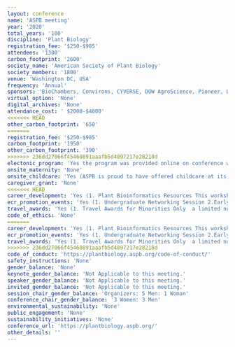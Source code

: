 ```yaml
---
layout: conference 
name: 'ASPB meeting'
year: '2020'
total_years: '100'
discipline: 'Plant Biology'
registration_fee: '$250-$985'
attendees: '1300'
carbon_footprint: '2600'
society_name: 'American Society of Plant Biology'
society_members: '1800'
venue: 'Washington DC, USA'
frequency: 'Annual'
sponsors: 'BioChambers, Convirons, CYVERSE, DOW AgroScience, Pioneer, DUPONT, Geneva Scientific, Hettich Lab Technology, KeyGene, LemnaTec, LI-COR, Phenospex, PP-Systems, Qubit Phenomics, The Climate Corporation'
virtual_option: 'None'
digital_archives: 'None'
attendance_cost: ' $2000-$4000'
<<<<<<< HEAD
other_carbon_footprint: '650'
=======
registration_fee: '$250-$985'
carbon_footprint: '1950'
other_carbon_footprint: '390'
>>>>>>> 236dd27066f45460891aaafb5d4897217e28218d
electonic_program: 'Yes the program was provided online on conference website. App was also provided.'
onsite_maternity: 'None'
onsite_childcare: 'Yes (ASPB is proud to have offered childcare at its annual meeting for many years. Plant Biology 2020 is no exception, with available onsite childcare at rates (see details below) partially supported by a grant from the Romanoff Foundation.  ASPB feels strongly that childcare at conferences promotes equity for all attendees and will have wide-reaching benefits in the community as a whole. Childcare at Plant Biology 2020 is available for $10/child/hour and will take place on site at the convention center, making it easy for parents to swing in between sessions or at lunch. All ages (up to 18 years) are accepted, but the most common ages fall in the 6 month–12 year range.)'
caregiver_grant: 'None'
<<<<<<< HEAD
career_development: 'Yes (1. Plant Bioinformatics Resources This workshop is intended for researchers at all levels but especially those relatively new to Plant Biology who would like to learn more about the variety of tools and resources available on the web. There will be a combination of resource overview talks and application talks which illustrate the use of specific online resources with real world examples.  2. Undergraduate Networking Session This free networking opportunity gives undergraduates an opportunity to discuss their research, posters, and career goals with other attendees in an intimate setting. All attendees are encouraged to come to this event to welcome the undergraduate students, many of whom may be attending a large conference for the first time. Light refreshments will be provided. *No posters will be at this session. Undergraduates who submitted poster abstracts should put their posters in the main poster hall upon arriving at the conference.          3. PUI Faculty Development Workshop This workshop is for faculty currently working at primarily undergraduate institutions (PUIs) or early career scientists who would like to get a job at a PUI. PUIs are defined as institutions that offer few or no PhDs in the sciences. While teaching is a large part of being a PUI faculty member, maintaining a successful research program is also critical for career advancement and for providing undergraduates with high-caliber research experiences. Given the high demand on faculty time at PUIs, research collaborations are an integral part of maintaining a productive research program. This workshop will include presentations and discussions on different types of collaborative projects and tools PUI faculty can used to build successful collaborations. This will include presentations by a panel of faculty on different types of collaborative projects as well as opportunities for small-group tool building among participants.  4. Discovering the rules of life through computational plant biology – utilizing dynamical mathematical models at the molecular, organismal, and ecosystem levels At the workshop, participants will be put into groups and provided with ‘toy problems’ to solve. They will be tasked with reformulating of these problems to be more appropriate for discussion of mathematical frameworks, including differential equations, Markov Chains, and cellular automata. Participant groups will decide which of the presented methods would be best suited for their toy problems. The ‘solutions’ will be presented by our panel of experts, who will discuss their rationales with the participants. At the end of the workshop, participants will have the opportunity to receive real-time consultation on their computational questions. Participants can display an A4-sized poster with a diagram of their system with a brief paragraph giving background information and research questions. The panel of experts will then give comments where appropriate on suggested next steps.  5. Change the World with SciComm! Public policies can have far-reaching impacts on scientific research, and vice-versa. Policymakers, regulators, and the public need information about issues that relate to plant biology. Through invited speakers and hands-on activities, this workshop will help participants impact policy with the following strategies: 1. Communicate about science directly to lawmakers and other policymakers. 2. Contribute public comments on new or updated regulations that impact your research. 3. Communicate the impacts of science policies with the public through storytelling. Our goal is to inspire participants to reach out and change the world through science communication!  6. Perspectives in Science Leadership and Policy with Dr. Sharlene Weatherwax Are you a science leader? Should science policy matter to you? How can scientists at all levels of experience and interest in plant science contribute towards leadership and science policy? A successful and vibrant research enterprise depends on diversity, equity, inclusion, and perspectives from different contexts. Dr. Sharlene Weatherwax will present observations and lessons learned from a nonlinear path to a nontraditional career in science management and policy, highlighting some expected and unanticipated potholes and roadblocks. You will receive some practical tips to nurture and develop your inner leader, identify your policy interests and empower future actions.           7.Get Your Message Across: A Guide to Artwork and Illustrations for Better Impact and Clarity This workshop will cover the production of artwork and illustrations that effectively convey information and complex concepts. The workshop will consist of short presentations on principles of good design, using R/Python to generate complex data figures and software and other resources that can be used to produce effective figures. Pointers on fonts, colors, density of data, and design of graphs for publication will also be presented. The presentations will be followed by a question & answer period.  8.Plant Science Decadal Vision (2020-2030) Making the vision a reality Our planet and species are facing an interrelated set of profound challenges with limited time and diminishing opportunity to solve. To address these challenges, ASPB and the plant science community have come together to develop an innovative Plant Science Decadal Vision (DV). The goals of the Decadal Vision span People, Research, and Technology – but addressing these goals will require unprecedented collaborations within and outside the plant and microbial sciences, new technologies, new training paradigms, new work cultures, and the broadening of participation.Organized by the Plant Science Research Network (PSRN), this workshop will highlight opportunities to get involved in the effort to advance our community towards these ambitious and challenging goals. The organizers will provide an overview of the report and facilitate an interactive discussion on how ASPB members can work to promote the vision. Contact: Natalie          9.Allies 101: How to support and affirm the LGBTQ+ community in lab and the classroom LGBTQ+ students have reduced retention rates in STEM compared to their heterosexual peers. 30percent of STEM professionals are not ‘out’ to their colleagues. Welcoming workplaces increase the likely of professionals to be out to their collogues, while student LGBTQ+ supportive organizations decrease the odds of students encountering homophobic comments. In our workshop we will talk about ways to improve the lab and classroom environment for LGBTQ+ students and professionals for Allies. We will focus on easily changeable aspects of the classroom and lab culture to improve accessibility and support for LGBTQ+ folks. Other topics we will discuss include LGBTQ+ Vocabulary 101, how to find local LGBTQ+ resources and ways to bring them up for folks in need, and also discuss how to be a good ally for folks who are transitioning and coming out. This will be an interactive workshop, aimed to educated professionals and to also help them identify resources in their local communities.  What are pronouns and how do you know when to use which ones? Someone just came out to me, what do I do? Does my school/company have resources for LGBTQ+ folks? Mental health resources for LGBT+ folks in my community?          10.How FDA can help you bring new plant varieties to market This session will explain how you can use FDA’s voluntary food safety consultation processes as part of new variety development. Discussion will include the types of data and information that are typically considered as part of a consultation. Emphasis will be placed on how these processes may be used by small and medium-sized entities (including universities). This session will also discuss FDA’s view of foods from genome edited plant varieties.          11.Implicit Bias & Conscious Inclusion Workshop (breakfast) organized by the Minority Affairs and the Women in Plant Biology Committees We are all guilty of being implicitly bias, and acknowledging this is not always easy, especially when we are not equipped to address this and do not always know what to do. Join us for an in-depth understanding of what unconscious bias is, how it effects our decisions and the harm that can result from it. In this interactive workshop, we will learn to identify the ways that bias shows up in our own lives, different strategies to limit its effects in our decision making, and finally how to be more conscious about inclusion.           12.Equity, Diversity, Inclusion: Effecting Institutional Change (Lunch with Guest Speaker) Organized by the Minority Affairs Committee – more details coming soon          13.Inclusive Pedagogy As educators, we want all of our students to feel valued and supported. This workshop features several speakers who will present their perspectives on intentionally inclusive pedagogy. From sample assignments to attitudes to course policies, participants will learn about the many ways that they can make their classrooms and curricula more inclusive. Workshop participants will then work in small groups with the speakers to brainstorm and develop their own sets of materials, tips, and tricks that can be brought back into the classroom. The workshop is open to current and future educators at all student levels.          Communicating for Impact: Workshop on engaging meaningfully with your neighbors, your elected officials, funders and the broader public about plant science This workshop, led by James Carrington, President of the Donald Danforth Plant Science Center, provides guidance and real-world examples of how to meaningfully engage with the public—ranging from your local community to policy makers. Communicating the promise of plant science is the foundation from which public demand and funding (both government and philanthropic) for plant science will grow. Workshop participants will hear from experienced communicators about their successes and failures and how to:  • Communicate with the Public with Purpose • Communicate with Elected Officials and Policy Makers • Communicate with Government Agencies and Philanthropies          14.Careers beyond academia: DC edition Graduate training of plant biologists occurs primarily in universities, and students have little exposure to plant biology careers apart from the academic path. This workshop will provide discussion of a diversity of career options available to those with graduate degrees in plant biology. Panelists will be selected to represent a variety of careers including in those in large and small private companies, government, etc. The workshop format will include introduction of career options by the panelists followed by small group discussions.          15.Bridging the gap between lab and field: designing and using fabricated ecosystems to explore plant-soil-microbial interactions.  16.Market driven innovation in plant science  17.USDA, DOE & NSF Grant Information Session)'
ecr_promotion_events: 'Yes (1. Undergraduate Networking Session 2.Early Career Award:  instituted originally by the Society in 2005 to recognize outstanding research by scientists at the beginnings of their careers. This award is a monetary award made annually for exceptionally creative, independent contributions by an individual, whether or not a member of the Society, who is generally not more than seven years post-Ph.D. on January 1st of the year of the presentation. Breaks in careers will be considered when addressing the time limit of this award.)'
travel_awards: 'Yes (1. Travel Awards for Minorities Only  a limited number of $575 travel grants (SPBs Minority Affairs Committee is offering a limited number of Recognition Travel Awards for students, postdocs, and faculty who are themselves members of groups underrepresented in the US scientific workforce and/or who are directly supporting the education and professional development of students in such groups.  2. Travel Awards for Plant Biology 2020 from the Primarily Undergraduate Institutions Section)'
code_of_ethics: 'None'
=======
career_development: 'Yes (1. Plant Bioinformatics Resources This workshop is intended for researchers at all levels but especially those relatively new to Plant Biology who would like to learn more about the variety of tools and resources available on the web. There will be a combination of resource overview talks and application talks which illustrate the use of specific online resources with real world examples.  2.Undergraduate Networking Session This free networking opportunity gives undergraduates an opportunity to discuss their research, posters, and career goals with other attendees in an intimate setting. All attendees are encouraged to come to this event to welcome the undergraduate students, many of whom may be attending a large conference for the first time. Light refreshments will be provided. *No posters will be at this session. Undergraduates who submitted poster abstracts should put their posters in the main poster hall upon arriving at the conference.          3.PUI Faculty Development Workshop This workshop is for faculty currently working at primarily undergraduate institutions (PUIs) or early career scientists who would like to get a job at a PUI. PUIs are defined as institutions that offer few or no PhDs in the sciences. While teaching is a large part of being a PUI faculty member, maintaining a successful research program is also critical for career advancement and for providing undergraduates with high-caliber research experiences. Given the high demand on faculty time at PUIs, research collaborations are an integral part of maintaining a productive research program. This workshop will include presentations and discussions on different types of collaborative projects and tools PUI faculty can used to build successful collaborations. This will include presentations by a panel of faculty on different types of collaborative projects as well as opportunities for small-group tool building among participants.  4.Discovering the rules of life through computational plant biology – utilizing dynamical mathematical models at the molecular, organismal, and ecosystem levels At the workshop, participants will be put into groups and provided with ‘toy problems’ to solve. They will be tasked with reformulating of these problems to be more appropriate for discussion of mathematical frameworks, including differential equations, Markov Chains, and cellular automata. Participant groups will decide which of the presented methods would be best suited for their toy problems. The ‘solutions’ will be presented by our panel of experts, who will discuss their rationales with the participants. At the end of the workshop, participants will have the opportunity to receive real-time consultation on their computational questions. Participants can display an A4-sized poster with a diagram of their system with a brief paragraph giving background information and research questions. The panel of experts will then give comments where appropriate on suggested next steps.  5.Change the World with SciComm! Public policies can have far-reaching impacts on scientific research, and vice-versa. Policymakers, regulators, and the public need information about issues that relate to plant biology. Through invited speakers and hands-on activities, this workshop will help participants impact policy with the following strategies: 1. Communicate about science directly to lawmakers and other policymakers. 2. Contribute public comments on new or updated regulations that impact your research. 3. Communicate the impacts of science policies with the public through storytelling. Our goal is to inspire participants to reach out and change the world through science communication!  6.Perspectives in Science Leadership and Policy with Dr. Sharlene Weatherwax Are you a science leader? Should science policy matter to you? How can scientists at all levels of experience and interest in plant science contribute towards leadership and science policy? A successful and vibrant research enterprise depends on diversity, equity, inclusion, and perspectives from different contexts. Dr. Sharlene Weatherwax will present observations and lessons learned from a nonlinear path to a nontraditional career in science management and policy, highlighting some expected and unanticipated potholes and roadblocks. You will receive some practical tips to nurture and develop your inner leader, identify your policy interests and empower future actions.           7.Get Your Message Across: A Guide to Artwork and Illustrations for Better Impact and Clarity This workshop will cover the production of artwork and illustrations that effectively convey information and complex concepts. The workshop will consist of short presentations on principles of good design, using R/Python to generate complex data figures and software and other resources that can be used to produce effective figures. Pointers on fonts, colors, density of data, and design of graphs for publication will also be presented. The presentations will be followed by a question & answer period.  8.Plant Science Decadal Vision (2020-2030) Making the vision a reality Our planet and species are facing an interrelated set of profound challenges with limited time and diminishing opportunity to solve. To address these challenges, ASPB and the plant science community have come together to develop an innovative Plant Science Decadal Vision (DV). The goals of the Decadal Vision span People, Research, and Technology – but addressing these goals will require unprecedented collaborations within and outside the plant and microbial sciences, new technologies, new training paradigms, new work cultures, and the broadening of participation.Organized by the Plant Science Research Network (PSRN), this workshop will highlight opportunities to get involved in the effort to advance our community towards these ambitious and challenging goals. The organizers will provide an overview of the report and facilitate an interactive discussion on how ASPB members can work to promote the vision. Contact: Natalie          9.Allies 101: How to support and affirm the LGBTQ+ community in lab and the classroom LGBTQ+ students have reduced retention rates in STEM compared to their heterosexual peers. 30percent of STEM professionals are not ‘out’ to their colleagues. Welcoming workplaces increase the likely of professionals to be out to their collogues, while student LGBTQ+ supportive organizations decrease the odds of students encountering homophobic comments. In our workshop we will talk about ways to improve the lab and classroom environment for LGBTQ+ students and professionals for Allies. We will focus on easily changeable aspects of the classroom and lab culture to improve accessibility and support for LGBTQ+ folks. Other topics we will discuss include LGBTQ+ Vocabulary 101, how to find local LGBTQ+ resources and ways to bring them up for folks in need, and also discuss how to be a good ally for folks who are transitioning and coming out. This will be an interactive workshop, aimed to educated professionals and to also help them identify resources in their local communities.  What are pronouns and how do you know when to use which ones? Someone just came out to me, what do I do? Does my school/company have resources for LGBTQ+ folks? Mental health resources for LGBT+ folks in my community?          10.How FDA can help you bring new plant varieties to market This session will explain how you can use FDA’s voluntary food safety consultation processes as part of new variety development. Discussion will include the types of data and information that are typically considered as part of a consultation. Emphasis will be placed on how these processes may be used by small and medium-sized entities (including universities). This session will also discuss FDA’s view of foods from genome edited plant varieties.          11.Implicit Bias & Conscious Inclusion Workshop (breakfast) organized by the Minority Affairs and the Women in Plant Biology Committees We are all guilty of being implicitly bias, and acknowledging this is not always easy, especially when we are not equipped to address this and do not always know what to do. Join us for an in-depth understanding of what unconscious bias is, how it effects our decisions and the harm that can result from it. In this interactive workshop, we will learn to identify the ways that bias shows up in our own lives, different strategies to limit its effects in our decision making, and finally how to be more conscious about inclusion.           12.Equity, Diversity, Inclusion: Effecting Institutional Change (Lunch with Guest Speaker) Organized by the Minority Affairs Committee – more details coming soon          13.Inclusive Pedagogy As educators, we want all of our students to feel valued and supported. This workshop features several speakers who will present their perspectives on intentionally inclusive pedagogy. From sample assignments to attitudes to course policies, participants will learn about the many ways that they can make their classrooms and curricula more inclusive. Workshop participants will then work in small groups with the speakers to brainstorm and develop their own sets of materials, tips, and tricks that can be brought back into the classroom. The workshop is open to current and future educators at all student levels.          Communicating for Impact: Workshop on engaging meaningfully with your neighbors, your elected officials, funders and the broader public about plant science This workshop, led by James Carrington, President of the Donald Danforth Plant Science Center, provides guidance and real-world examples of how to meaningfully engage with the public—ranging from your local community to policy makers. Communicating the promise of plant science is the foundation from which public demand and funding (both government and philanthropic) for plant science will grow. Workshop participants will hear from experienced communicators about their successes and failures and how to:  • Communicate with the Public with Purpose • Communicate with Elected Officials and Policy Makers • Communicate with Government Agencies and Philanthropies          14.Careers beyond academia: DC edition Graduate training of plant biologists occurs primarily in universities, and students have little exposure to plant biology careers apart from the academic path. This workshop will provide discussion of a diversity of career options available to those with graduate degrees in plant biology. Panelists will be selected to represent a variety of careers including in those in large and small private companies, government, etc. The workshop format will include introduction of career options by the panelists followed by small group discussions.          15.Bridging the gap between lab and field: designing and using fabricated ecosystems to explore plant-soil-microbial interactions.  16.Market driven innovation in plant science  17.USDA, DOE & NSF Grant Information Session)'
ecr_promotion_events: 'Yes (1. Undergraduate Networking Session 2.Early Career Award:  instituted originally by the Society in 2005 to recognize outstanding research by scientists at the beginnings of their careers. This award is a monetary award made annually for exceptionally creative, independent contributions by an individual, whether or not a member of the Society, who is generally not more than seven years post-Ph.D. on January 1st of the year of the presentation. Breaks in careers will be considered when addressing the time limit of this award.)'
travel_awards: 'Yes (1. Travel Awards for Minorities Only  a limited number of $575 travel grants (SPBs Minority Affairs Committee is offering a limited number of Recognition Travel Awards for students, postdocs, and faculty who are themselves members of groups underrepresented in the US scientific workforce and/or who are directly supporting the education and professional development of students in such groups.  2. Travel Awards for Plant Biology 2020 from the Primarily Undergraduate Institutions Section)'
>>>>>>> 236dd27066f45460891aaafb5d4897217e28218d
code_of_conduct: 'https://plantbiology.aspb.org/code-of-conduct/'
safety_instructions: 'None'
gender_balance: 'None'
keynote_gender_balance: 'Not Applicable to this meeting.'
speaker_gender_balance: 'Not Applicable to this meeting.'
invited_gender_balance: 'Not Applicable to this meeting.'
session_chair_gender_balance: 'Organizers: 5 Men: 1 Woman'
conference_chair_gender_balance: '3 Women: 3 Men'
environmental_sustainability: 'None'
public_engagement: 'None'
sustainability_initiatives: 'None'
conference_url: 'https://plantbiology.aspb.org/'
other_details: ''
---
```

